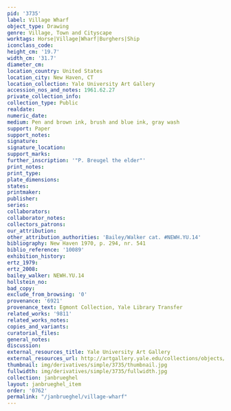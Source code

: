 ```yaml
---
pid: '3735'
label: Village Wharf
object_type: Drawing
genre: Village, Town and Cityscape
worktags: Horse|Village|Wharf|Burghers|Ship
iconclass_code:
height_cm: '19.7'
width_cm: '31.7'
diameter_cm:
location_country: United States
location_city: New Haven, CT
location_collection: Yale University Art Gallery
accession_nos_and_notes: 1961.62.27
private_collection_info:
collection_type: Public
realdate:
numeric_date:
medium: Pen and brown ink, brush and blue ink, gray wash
support: Paper
support_notes:
signature:
signature_location:
support_marks:
further_inscription: '"P. Breugel the elder"'
print_notes:
print_type:
plate_dimensions:
states:
printmaker:
publisher:
series:
collaborators:
collaborator_notes:
collectors_patrons:
our_attribution:
other_attribution_authorities: 'Bailey/Walker cat. #NEWH.YU.14'
bibliography: New Haven 1970, p. 294, nr. 541
biblio_reference: '10089'
exhibition_history:
ertz_1979:
ertz_2008:
bailey_walker: NEWH.YU.14
hollstein_no:
bad_copy:
exclude_from_browsing: '0'
provenance: '6921'
provenance_text: Egmont Collection, Yale Library Transfer
related_works: '9811'
related_works_notes:
copies_and_variants:
curatorial_files:
general_notes:
discussion:
external_resources_title: Yale University Art Gallery
external_resources_url: http://artgallery.yale.edu/collections/objects/58560
thumbnail: img/derivatives/simple/3735/thumbnail.jpg
fullwidth: img/derivatives/simple/3735/fullwidth.jpg
collection: janbrueghel
layout: janbrueghel_item
order: '0762'
permalink: "/janbrueghel/village-wharf"
---
```

